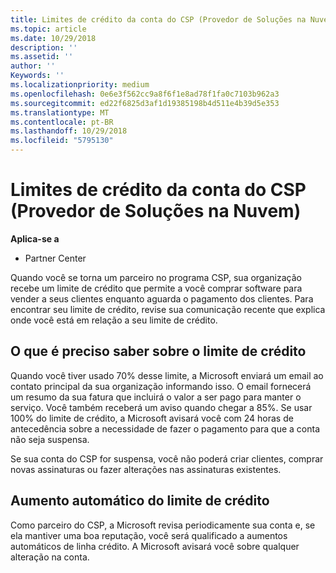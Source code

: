 ```yaml
---
title: Limites de crédito da conta do CSP (Provedor de Soluções na Nuvem) | Partner Center
ms.topic: article
ms.date: 10/29/2018
description: ''
ms.assetid: ''
author: ''
Keywords: ''
ms.localizationpriority: medium
ms.openlocfilehash: 0e6e3f562cc9a8f6f1e8ad78f1fa0c7103b962a3
ms.sourcegitcommit: ed22f6825d3af1d19385198b4d511e4b39d5e353
ms.translationtype: MT
ms.contentlocale: pt-BR
ms.lasthandoff: 10/29/2018
ms.locfileid: "5795130"
---
```

# <a name="cloud-solution-provider-csp-account-credit-limits"></a>Limites de crédito da conta do CSP (Provedor de Soluções na Nuvem)

**Aplica-se a**

- Partner Center

Quando você se torna um parceiro no programa CSP, sua organização recebe um limite de crédito que permite a você comprar software para vender a seus clientes enquanto aguarda o pagamento dos clientes. Para encontrar seu limite de crédito, revise sua comunicação recente que explica onde você está em relação a seu limite de crédito.  

## <a name="what-you-need-to-know-about-your-credit-limit"></a>O que é preciso saber sobre o limite de crédito

Quando você tiver usado 70% desse limite, a Microsoft enviará um email ao contato principal da sua organização informando isso. O email fornecerá um resumo da sua fatura que incluirá o valor a ser pago para manter o serviço. Você também receberá um aviso quando chegar a 85%. Se usar 100% do limite de crédito, a Microsoft avisará você com 24 horas de antecedência sobre a necessidade de fazer o pagamento para que a conta não seja suspensa. 

Se sua conta do CSP for suspensa, você não poderá criar clientes, comprar novas assinaturas ou fazer alterações nas assinaturas existentes.

## <a name="automatic-credit-limit-increase"></a>Aumento automático do limite de crédito

Como parceiro do CSP, a Microsoft revisa periodicamente sua conta e, se ela mantiver uma boa reputação, você será qualificado a aumentos automáticos de linha crédito. A Microsoft avisará você sobre qualquer alteração na conta. 
